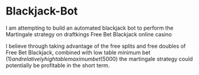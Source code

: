# Blackjack-Bot
I am attempting to build an automated blackjack bot to perform the Martingale strategy on draftkings Free Bet Blackjack online casino

I believe through taking advantage of the free splits and free doubles of Free Bet Blackjack, combined with low table minimum bet ($1) and relatively high table maximum bet($5000) the martingale strategy could potentially be profitable in the short term.

